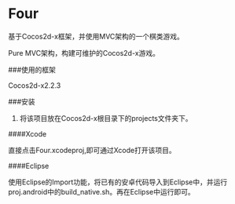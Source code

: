 Four
====

基于Cocos2d-x框架，并使用MVC架构的一个棋类游戏。

Pure MVC架构，构建可维护的Cocos2d-x游戏。

###使用的框架

Cocos2d-x2.2.3

###安装

1. 将该项目放在Cocos2d-x根目录下的projects文件夹下。

####Xcode

直接点击Four.xcodeproj,即可通过Xcode打开该项目。

####Eclipse

使用Eclipse的Import功能，将已有的安卓代码导入到Eclipse中，并运行proj.android中的build_native.sh。再在Eclipse中运行即可。
